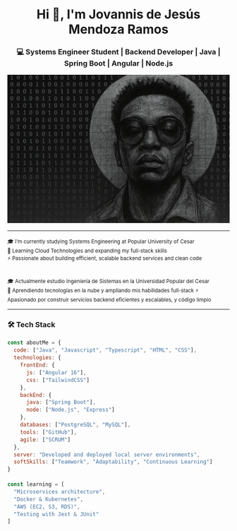 <h1 align="center">Hi 👋, I'm Jovannis de Jesús Mendoza Ramos</h1>
<h3 align="center">💻 Systems Engineer Student | Backend Developer | Java | Spring Boot | Angular | Node.js</h3>

<p align="center">
  <img src="https://github.com/jovannis/jovannis/blob/main/caa7c04d-7871-4fd3-b85f-a5c56e90dbc8.png" alt="header" />
</p>

---
<small>
🎓 I’m currently studying Systems Engineering at Popular University of Cesar <br>
🌱 Learning Cloud Technologies and expanding my full-stack skills <br>
⚡ Passionate about building efficient, scalable backend services and clean code <br><br>

🎓 Actualmente estudio Ingeniería de Sistemas en la Universidad Popular del Cesar <br>
🌱 Aprendiendo tecnologías en la nube y ampliando mis habilidades full-stack ⚡ <br>
Apasionado por construir servicios backend eficientes y escalables, y código limpio
</small>

---
### 🛠️ Tech Stack

```js
const aboutMe = {
  code: ["Java", "Javascript", "Typescript", "HTML", "CSS"],
  technologies: {
    frontEnd: {
      js: ["Angular 16"],
      css: ["TailwindCSS"]
    },
    backEnd: {
      java: ["Spring Boot"],
      node: ["Node.js", "Express"]
    },
    databases: ["PostgreSQL", "MySQL"],
    tools: ["GitHub"],
    agile: ["SCRUM"]
  },
  server: "Developed and deployed local server environments",
  softSkills: ["Teamwork", "Adaptability", "Continuous Learning"]
}

const learning = [
  "Microservices architecture",
  "Docker & Kubernetes",
  "AWS (EC2, S3, RDS)",
  "Testing with Jest & JUnit"
]

